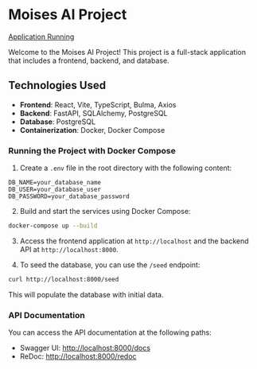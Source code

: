# Moises AI Project

[Application Running](http://138.197.41.160)

Welcome to the Moises AI Project! This project is a full-stack application that includes a frontend, backend, and database.

## Technologies Used

- **Frontend**: React, Vite, TypeScript, Bulma, Axios
- **Backend**: FastAPI, SQLAlchemy, PostgreSQL
- **Database**: PostgreSQL
- **Containerization**: Docker, Docker Compose

### Running the Project with Docker Compose

1. Create a `.env` file in the root directory with the following content:

```
DB_NAME=your_database_name
DB_USER=your_database_user
DB_PASSWORD=your_database_password
```

2. Build and start the services using Docker Compose:

```sh
docker-compose up --build
```

3. Access the frontend application at `http://localhost` and the backend API at `http://localhost:8000`.

4. To seed the database, you can use the `/seed` endpoint:

```sh
curl http://localhost:8000/seed
```

This will populate the database with initial data.

### API Documentation

You can access the API documentation at the following paths:

- Swagger UI: [http://localhost:8000/docs](http://localhost:8000/docs)
- ReDoc: [http://localhost:8000/redoc](http://localhost:8000/redoc)
